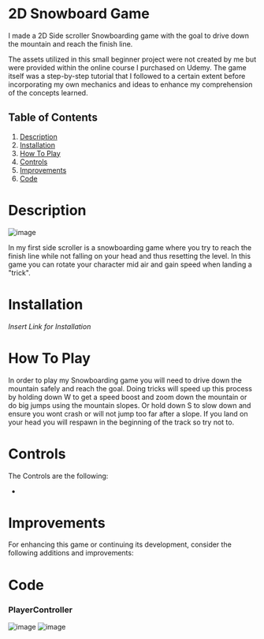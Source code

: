 # 2D Snowboard Game

I made a 2D Side scroller Snowboarding game with the goal to drive down the mountain and reach the finish line. 

The assets utilized in this small beginner project were not created by me but were provided within the online course I purchased on Udemy. The game itself was a step-by-step tutorial that I followed to a certain extent before incorporating my own mechanics and ideas to enhance my comprehension of the concepts learned.

## Table of Contents

1. [Description](#description)
2. [Installation](#installation)
3. [How To Play](#how-to-play)
4. [Controls](#controls)
5. [Improvements](#improvements)
6. [Code](#Code)

# Description

![image](https://github.com/D0ctro/Portfolio/assets/100345820/5387f1a9-2942-442d-90d8-13d8838c67d7)

In my first side scroller is a snowboarding game where you try to reach the finish line while not falling on your head and thus resetting the level. 
In this game you can rotate your character mid air and gain speed when landing a "trick". 

# Installation

*Insert Link for Installation*

# How To Play

In order to play my Snowboarding game you will need to drive down the mountain safely and reach the goal. 
Doing tricks will speed up this process by holding down W to get a speed boost and zoom down the mountain or do big jumps using the mountain slopes. 
Or hold down S to slow down and ensure you wont crash or will not jump too far after a slope. 
If you land on your head you will respawn in the beginning of the track so try not to. 

# Controls

The Controls are the following:

- 

# Improvements

For enhancing this game or continuing its development, consider the following additions and improvements:


# Code

### PlayerController

![image](https://github.com/D0ctro/Portfolio/assets/100345820/5b7e6562-632f-4f6b-8239-9fa78474614b)
![image](https://github.com/D0ctro/Portfolio/assets/100345820/35cd69ed-f300-4505-8762-18a75f3be739)
